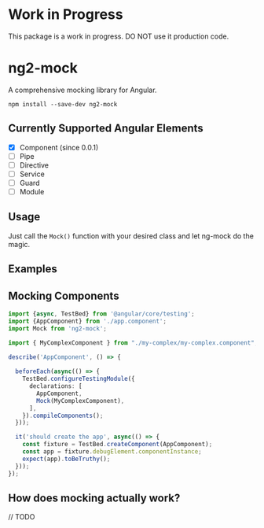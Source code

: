 # Work in Progress

This package is a work in progress. DO NOT use it production code.

# ng2-mock

A comprehensive mocking library for Angular.

```
npm install --save-dev ng2-mock
```

## Currently Supported Angular Elements

- [x] Component (since 0.0.1)
- [ ] Pipe
- [ ] Directive
- [ ] Service
- [ ] Guard
- [ ] Module

## Usage

Just call the `Mock()` function with your desired class and let ng-mock do the magic.

## Examples

## Mocking Components
```typescript
import {async, TestBed} from '@angular/core/testing';
import {AppComponent} from './app.component';
import Mock from 'ng2-mock';

import { MyComplexComponent } from "./my-complex/my-complex.component";

describe('AppComponent', () => {
  
  beforeEach(async(() => {
    TestBed.configureTestingModule({
      declarations: [
        AppComponent,
        Mock(MyComplexComponent),
      ],
    }).compileComponents();
  }));

  it('should create the app', async(() => {
    const fixture = TestBed.createComponent(AppComponent);
    const app = fixture.debugElement.componentInstance;
    expect(app).toBeTruthy();
  }));
});
```

## How does mocking actually work?

// TODO
